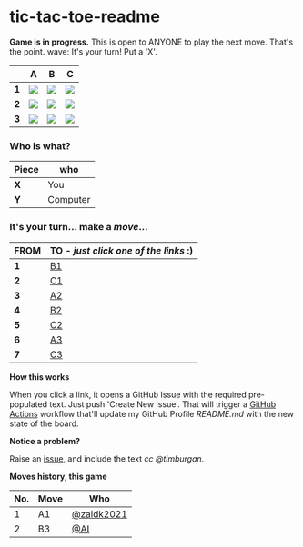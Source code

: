 # tic-tac-toe-readme

**Game is in progress.** This is open to ANYONE to play the next move. That's the point. wave: It's your turn! Put a 'X'.



||A|B|C|
|-|:-:|:-:|:-:|
|**1**|![](./images/green/1.png)|![](./images/green/blank.png)|![](./images/green/blank.png)|
|**2**|![](./images/green/blank.png)|![](./images/green/blank.png)|![](./images/green/blank.png)|
|**3**|![](./images/green/blank.png)|![](./images/green/0.png)|![](./images/green/blank.png)|


### **Who is what?**
|Piece|who|
|-|-|
|**X**|You|
|**Y**|Computer|


### **It's your turn... make a _move_...**

|FROM|TO - _just click one of the links_ :)|
|-|-|
|**1**|<a target="_blank" rel="noopener" href="https://github.com/tanishq-singh-2301/tic-tac-toe-readme/issues/new?title=_ttt_move_b1_:''''''.'_&labels=make+move&body=Just+push+'Submit+new+issue'.+You+don't+need+to+do+anything+else.">B1</a>|
|**2**|<a target="_blank" rel="noopener" href="https://github.com/tanishq-singh-2301/tic-tac-toe-readme/issues/new?title=_ttt_move_c1_:''''''.'_&labels=make+move&body=Just+push+'Submit+new+issue'.+You+don't+need+to+do+anything+else.">C1</a>|
|**3**|<a target="_blank" rel="noopener" href="https://github.com/tanishq-singh-2301/tic-tac-toe-readme/issues/new?title=_ttt_move_a2_:''''''.'_&labels=make+move&body=Just+push+'Submit+new+issue'.+You+don't+need+to+do+anything+else.">A2</a>|
|**4**|<a target="_blank" rel="noopener" href="https://github.com/tanishq-singh-2301/tic-tac-toe-readme/issues/new?title=_ttt_move_b2_:''''''.'_&labels=make+move&body=Just+push+'Submit+new+issue'.+You+don't+need+to+do+anything+else.">B2</a>|
|**5**|<a target="_blank" rel="noopener" href="https://github.com/tanishq-singh-2301/tic-tac-toe-readme/issues/new?title=_ttt_move_c2_:''''''.'_&labels=make+move&body=Just+push+'Submit+new+issue'.+You+don't+need+to+do+anything+else.">C2</a>|
|**6**|<a target="_blank" rel="noopener" href="https://github.com/tanishq-singh-2301/tic-tac-toe-readme/issues/new?title=_ttt_move_a3_:''''''.'_&labels=make+move&body=Just+push+'Submit+new+issue'.+You+don't+need+to+do+anything+else.">A3</a>|
|**7**|<a target="_blank" rel="noopener" href="https://github.com/tanishq-singh-2301/tic-tac-toe-readme/issues/new?title=_ttt_move_c3_:''''''.'_&labels=make+move&body=Just+push+'Submit+new+issue'.+You+don't+need+to+do+anything+else.">C3</a>|


**How this works**

When you click a link, it opens a GitHub Issue with the required pre-populated text. Just push 'Create New Issue'. That will trigger a [GitHub Actions](https://github.blog/2020-07-03-github-action-hero-casey-lee/) workflow that'll update my GitHub Profile _README.md_ with the new state of the board.


**Notice a problem?**

Raise an [issue](https://github.com/timburgan/timburgan/issues), and include the text _cc @timburgan_.


**Moves history, this game**

|No.|Move|Who|
|-|-|-|
|1|A1|[@zaidk2021](https://github.com/zaidk2021)|
|2|B3|[@AI](https://github.com/tanishq-singh-2301/tic-tac-toe-readme)|
